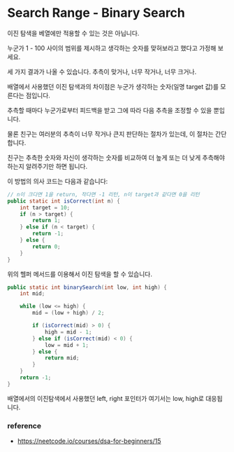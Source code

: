 # Search Range - Binary Search

이진 탐색을 베열에만 적용할 수 있는 것은 아닙니다.

누군가 1 - 100 사이의 범위를 제시하고 생각하는 숫자를 맞혀보라고 했다고 가정해 보세요.

세 가지 결과가 나올 수 있습니다. 추측이 맞거나, 너무 작거나, 너무 크거나.

배열에서 사용했던 이진 탐색과의 차이점은 누군가 생각하는 숫자(일명 target 값)를 모른다는 점입니다.

추측할 때마다 누군가로부터 피드백을 받고 그에 따라 다음 추측을 조정할 수 있을 뿐입니다.

물론 친구는 여러분의 추측이 너무 작거나 큰지 판단하는 절차가 있는데, 이 절차는 간단합니다.

친구는 추측한 숫자와 자신이 생각하는 숫자를 비교하여 더 높게 또는 더 낮게 추측해야 하는지 알려주기만 하면 됩니다.

이 방법의 의사 코드는 다음과 같습니다:

```java
// n이 크다면 1을 return, 작다면 -1 리턴, n이 target과 같다면 0을 리턴
public static int isCorrect(int n) {
    int target = 10;
    if (n > target) {
        return 1;
    } else if (n < target) {
        return -1;
    } else {
        return 0;
    }
}
```

위의 헬퍼 메서드를 이용해서 이진 탐색을 할 수 있습니다.

```java
public static int binarySearch(int low, int high) {
    int mid;

    while (low <= high) {
        mid = (low + high) / 2;

        if (isCorrect(mid) > 0) {
            high = mid - 1;
        } else if (isCorrect(mid) < 0) {
            low = mid + 1;
        } else {
            return mid;
        }
    }
    return -1;
}
```

배열에서의 이진탐색에서 사용했던 left, right 포인터가 여기서는 low, high로 대응됩니다.

### reference

- https://neetcode.io/courses/dsa-for-beginners/15
